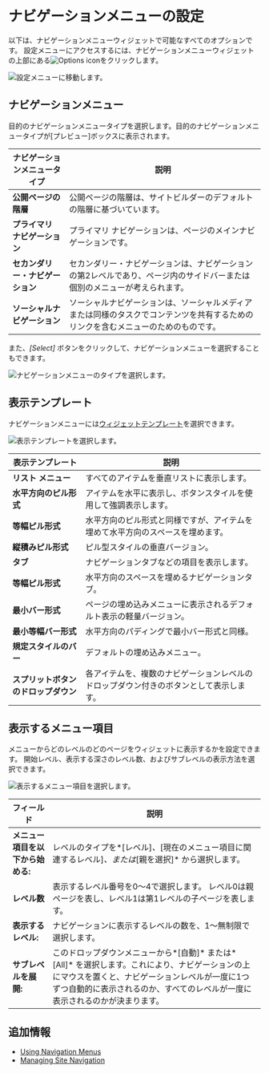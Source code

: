 # ナビゲーションメニューの設定

以下は、ナビゲーションメニューウィジェットで可能なすべてのオプションです。 設定メニューにアクセスするには、ナビゲーションメニューウィジェットの上部にある![Options icon](../../images/icon-widget-options.png)をクリックします。

![設定メニューに移動します。](./configuring-navigation-menus/images/01.png)

## ナビゲーションメニュー

目的のナビゲーションメニュータイプを選択します。目的のナビゲーションメニュータイプが[プレビュー]ボックスに表示されます。

| ナビゲーションメニュータイプ     | 説明                                                                |
| ------------------ | ----------------------------------------------------------------- |
| **公開ページの階層**       | 公開ページの階層は、サイトビルダーのデフォルトの階層に基づいています。                               |
| **プライマリ ナビゲーション**  | プライマリ ナビゲーションは、ページのメインナビゲーションです。                                  |
| **セカンダリー・ナビゲーション** | セカンダリー・ナビゲーションは、ナビゲーションの第2レベルであり、ページ内のサイドバーまたは個別のメニューが考えられます。     |
| **ソーシャルナビゲーション**   | ソーシャルナビゲーションは、ソーシャルメディアまたは同様のタスクでコンテンツを共有するためのリンクを含むメニューのためのものです。 |

また、*[Select]* ボタンをクリックして、ナビゲーションメニューを選択することもできます。

![ナビゲーションメニューのタイプを選択します。](./configuring-navigation-menus/images/02.png)

## 表示テンプレート

ナビゲーションメニューには[ウィジェットテンプレート](../displaying-content/customizing-widgets/styling-widgets-with-widget-templates.md)を選択できます。

![表示テンプレートを選択します。](./configuring-navigation-menus/images/03.png)

| 表示テンプレート             | 説明                                          |
| -------------------- | ------------------------------------------- |
| **リスト メニュー**         | すべてのアイテムを垂直リストに表示します。                       |
| **水平方向のピル形式**        | アイテムを水平に表示し、ボタンスタイルを使用して強調表示します。            |
| **等幅ピル形式**           | 水平方向のピル形式と同様ですが、アイテムを埋めて水平方向のスペースを埋めます。     |
| **縦積みピル形式**          | ピル型スタイルの垂直バージョン。                            |
| **タブ**               | ナビゲーションタブなどの項目を表示します。                       |
| **等幅ピル形式**           | 水平方向のスペースを埋めるナビゲーションタブ。                     |
| **最小バー形式**           | ページの埋め込みメニューに表示されるデフォルト表示の軽量バージョン。          |
| **最小等幅バー形式**         | 水平方向のパディングで最小バー形式と同様。                       |
| **規定スタイルのバー**        | デフォルトの埋め込みメニュー。                             |
| **スプリットボタンのドロップダウン** | 各アイテムを、複数のナビゲーションレベルのドロップダウン付きのボタンとして表示します。 |

## 表示するメニュー項目

メニューからどのレベルのどのページをウィジェットに表示するかを設定できます。 開始レベル、表示する深さのレベル数、およびサブレベルの表示方法を選択できます。

![表示するメニュー項目を選択します。](./configuring-navigation-menus/images/04.png)

| フィールド               | 説明                                                                                                                    |
| ------------------- | --------------------------------------------------------------------------------------------------------------------- |
| **メニュー項目を以下から始める:** | レベルのタイプを*[レベル]*、*[現在のメニュー項目に関連するレベル]*、または*[親を選択]* から選択します。                                                             |
| **レベル数**            | 表示するレベル番号を0～4で選択します。 レベル0は親ページを表し、レベル1は第1レベルの子ページを表します。                                                               |
| **表示するレベル:**        | ナビゲーションに表示するレベルの数を、1～無制限で選択します。                                                                                       |
| **サブレベルを展開:**       | このドロップダウンメニューから*[自動]* または*[All]* を選択します。これにより、ナビゲーションの上にマウスを置くと、ナビゲーションレベルが一度に1つずつ自動的に表示されるのか、すべてのレベルが一度に表示されるのかが決まります。 |

## 追加情報

  - [Using Navigation Menus](./using-navigation-menus.md)
  - [Managing Site Navigation](./managing-site-navigation.md)
